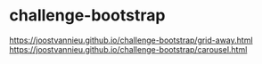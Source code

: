 # challenge-bootstrap
https://joostvannieu.github.io/challenge-bootstrap/grid-away.html
https://joostvannieu.github.io/challenge-bootstrap/carousel.html
